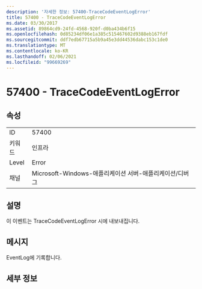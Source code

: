 ```yaml
---
description: '자세한 정보: 57400-TraceCodeEventLogError'
title: 57400 - TraceCodeEventLogError
ms.date: 03/30/2017
ms.assetid: 89864cd9-24fd-4568-920f-d0ba434b6f15
ms.openlocfilehash: 0d85234df06e1a385c515467602d9388eb167fdf
ms.sourcegitcommit: ddf7edb67715a5b9a45e3dd44536dabc153c1de0
ms.translationtype: MT
ms.contentlocale: ko-KR
ms.lasthandoff: 02/06/2021
ms.locfileid: "99669269"
---
```

# <a name="57400---tracecodeeventlogerror"></a>57400 - TraceCodeEventLogError

## <a name="properties"></a>속성  
  
|||  
|-|-|  
|ID|57400|  
|키워드|인프라|  
|Level|Error|  
|채널|Microsoft-Windows-애플리케이션 서버-애플리케이션/디버그|  
  
## <a name="description"></a>설명  

 이 이벤트는 TraceCodeEventLogError 시에 내보내집니다.  
  
## <a name="message"></a>메시지  

 EventLog에 기록합니다.  
  
## <a name="details"></a>세부 정보
